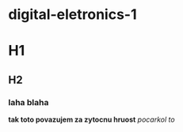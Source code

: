 # digital-eletronics-1
# H1
## H2
### laha blaha
**tak toto povazujem za zytocnu hruost**
_pocarkol to_

